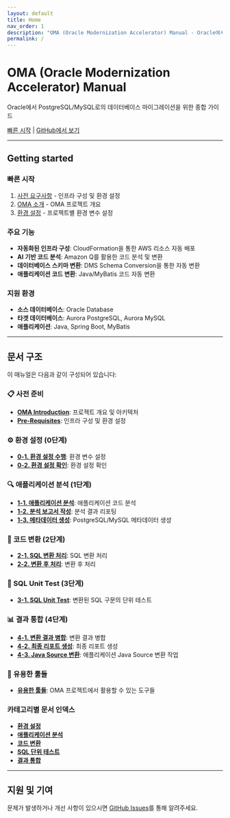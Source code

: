 ```yaml
---
layout: default
title: Home
nav_order: 1
description: "OMA (Oracle Modernization Accelerator) Manual - Oracle에서 PostgreSQL/MySQL로의 데이터베이스 마이그레이션을 위한 종합 가이드"
permalink: /
---
```


# OMA (Oracle Modernization Accelerator) Manual

Oracle에서 PostgreSQL/MySQL로의 데이터베이스 마이그레이션을 위한 종합 가이드

[빠른 시작](#빠른-시작) | [GitHub에서 보기](https://github.com/aws-samples/sample-oracle-modernization-accelerator)

---

## Getting started

### 빠른 시작

1. [사전 요구사항](Pre-Requisites.md) - 인프라 구성 및 환경 설정
2. [OMA 소개](OMA-Introduction.md) - OMA 프로젝트 개요
3. [환경 설정](0-1.setEnv.md) - 프로젝트별 환경 변수 설정

### 주요 기능

- **자동화된 인프라 구성**: CloudFormation을 통한 AWS 리소스 자동 배포
- **AI 기반 코드 분석**: Amazon Q를 활용한 코드 분석 및 변환
- **데이터베이스 스키마 변환**: DMS Schema Conversion을 통한 자동 변환
- **애플리케이션 코드 변환**: Java/MyBatis 코드 자동 변환

### 지원 환경

- **소스 데이터베이스**: Oracle Database
- **타겟 데이터베이스**: Aurora PostgreSQL, Aurora MySQL
- **애플리케이션**: Java, Spring Boot, MyBatis

---

## 문서 구조

이 매뉴얼은 다음과 같이 구성되어 있습니다:

### 📋 사전 준비
- **[OMA Introduction](OMA-Introduction.md)**: 프로젝트 개요 및 아키텍처
- **[Pre-Requisites](Pre-Requisites.md)**: 인프라 구성 및 환경 설정

### ⚙️ 환경 설정 (0단계)
- **[0-1. 환경 설정 수행](0-1.setEnv.md)**: 환경 변수 설정
- **[0-2. 환경 설정 확인](0-2.checkEnv.md)**: 환경 설정 확인

### 🔍 애플리케이션 분석 (1단계)
- **[1-1. 애플리케이션 분석](1-1.processAppAnalysis.md)**: 애플리케이션 코드 분석
- **[1-2. 분석 보고서 작성](1-2.processAppReporting.md)**: 분석 결과 리포팅
- **[1-3. 메타데이터 생성](1-3.genPostgreSqlMeta.md)**: PostgreSQL/MySQL 메타데이터 생성

### 🔄 코드 변환 (2단계)
- **[2-1. SQL 변환 처리](2-1.processSqlTransform.md)**: SQL 변환 처리
- **[2-2. 변환 후 처리](2-2.processPostTransform.md)**: 변환 후 처리

### 🧪 SQL Unit Test (3단계)
- **[3-1. SQL Unit Test](3-1.sqlUnitTest.md)**: 변환된 SQL 구문의 단위 테스트

### 📊 결과 통합 (4단계)
- **[4-1. 변환 결과 병합](4-1.processSqlTransformMerge.md)**: 변환 결과 병합
- **[4-2. 최종 리포트 생성](4-2.processSqlTransformReport.md)**: 최종 리포트 생성
- **[4-3. Java Source 변환](4-3.processJavaTransform.md)**: 애플리케이션 Java Source 변환 작업

### 🔧 유용한 툴들
- **[유용한 툴들](useful-tools.md)**: OMA 프로젝트에서 활용할 수 있는 도구들

### 카테고리별 문서 인덱스
- **[환경 설정](environment-setup.md)**
- **[애플리케이션 분석](application-analysis.md)**
- **[코드 변환](code-transformation.md)**
- **[SQL 단위 테스트](sql-unit-test.md)**
- **[결과 통합](result-integration.md)**

---

## 지원 및 기여

문제가 발생하거나 개선 사항이 있으시면 [GitHub Issues](https://github.com/aws-samples/sample-oracle-modernization-accelerator/issues)를 통해 알려주세요.
